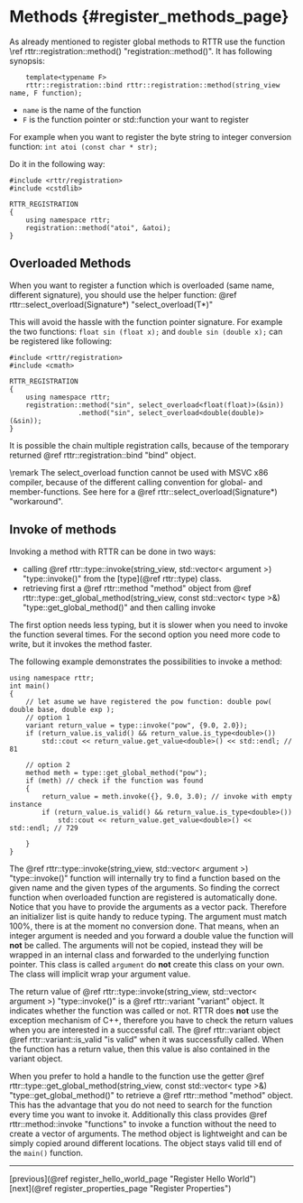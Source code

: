 Methods {#register_methods_page}
========

As already mentioned to register global methods to RTTR use the function \ref rttr::registration::method() "registration::method()".
It has following synopsis:
~~~~{.cpp}
    template<typename F>
    rttr::registration::bind rttr::registration::method(string_view name, F function);
~~~~
- `name` is the name of the function
- `F` is the function pointer or std::function your want to register

For example when you want to register the byte string to integer conversion function: `int atoi (const char * str);`

Do it in the following way:
~~~~{.cpp}
#include <rttr/registration>
#include <cstdlib>

RTTR_REGISTRATION
{
    using namespace rttr;
    registration::method("atoi", &atoi);
}
~~~~

Overloaded Methods
------------------
When you want to register a function which is overloaded (same name, different signature),
you should use the helper function: @ref rttr::select_overload<Signature>(Signature*) "select_overload<T>(T*)"

This will avoid the hassle with the function pointer signature.
For example the two functions: `float sin (float x);` and `double sin (double x);` can be registered like following:

~~~~{.cpp}
#include <rttr/registration>
#include <cmath>

RTTR_REGISTRATION
{
    using namespace rttr;
    registration::method("sin", select_overload<float(float)>(&sin))
                 .method("sin", select_overload<double(double)>(&sin));
}
~~~~
It is possible the chain multiple registration calls, because of the temporary returned @ref rttr::registration::bind "bind" object.

\remark The select_overload function cannot be used with MSVC x86 compiler, because of the different calling convention for global- and member-functions. 
        See here for a @ref rttr::select_overload<Signature>(Signature*) "workaround".

Invoke of methods
-----------------
Invoking a method with RTTR can be done in two ways:
- calling @ref rttr::type::invoke(string_view, std::vector< argument >) "type::invoke()" from the [type](@ref rttr::type) class.
- retrieving first a @ref rttr::method "method" object from @ref rttr::type::get_global_method(string_view, const std::vector< type >&) "type::get_global_method()" and then calling invoke

The first option needs less typing, but it is slower when you need to invoke the function several times.
For the second option you need more code to write, but it invokes the method faster.

The following example demonstrates the possibilities to invoke a method:
~~~~{.cpp}
using namespace rttr;
int main()
{
    // let asume we have registered the pow function: double pow( double base, double exp );
    // option 1
    variant return_value = type::invoke("pow", {9.0, 2.0});
    if (return_value.is_valid() && return_value.is_type<double>())
        std::cout << return_value.get_value<double>() << std::endl; // 81
    
    // option 2
    method meth = type::get_global_method("pow");
    if (meth) // check if the function was found
    {
        return_value = meth.invoke({}, 9.0, 3.0); // invoke with empty instance
        if (return_value.is_valid() && return_value.is_type<double>())
            std::cout << return_value.get_value<double>() << std::endl; // 729
        
    }
}
~~~~

The @ref rttr::type::invoke(string_view, std::vector< argument >) "type::invoke()" function will internally try 
to find a function based on the given name and the given types of the arguments. 
So finding the correct function when overloaded function are registered is automatically done.
Notice that you have to provide the arguments as a vector pack. Therefore an initializer list is quite handy to reduce typing.
The argument must match 100%, there is at the moment no conversion done. That means, when an integer argument is needed and you forward a double
value the function will **not** be called. The arguments will not be copied, instead they will be wrapped in an internal class and forwarded to the 
underlying function pointer. This class is called `argument` do **not** create this class on your own. The class will implicit wrap your argument value.

The return value of @ref rttr::type::invoke(string_view, std::vector< argument >) "type::invoke()" is a @ref rttr::variant "variant" object.
It indicates whether the function was called or not. RTTR does **not** use the exception mechanism of C++, therefore you have to check the return values when you are interested
in a successful call. The @ref rttr::variant object @ref rttr::variant::is_valid "is valid" when it was successfully called. 
When the function has a return value, then this value is also contained in the variant object.

When you prefer to hold a handle to the function use the getter @ref rttr::type::get_global_method(string_view, const std::vector< type >&) "type::get_global_method()"
to retrieve a @ref rttr::method "method" object. This has the advantage that you do not need to search for the function every time you want to invoke it.
Additionally this class provides @ref rttr::method::invoke "functions" to invoke a function without the need to create a vector of arguments.
The method object is lightweight and can be simply copied around different locations. The object stays valid till end of the `main()` function.

<hr>

<div class="btn btn-default doxy-button">[previous](@ref register_hello_world_page "Register Hello World")</div><div class="btn btn-default doxy-button">[next](@ref register_properties_page "Register Properties")</div>

